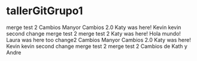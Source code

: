 # tallerGitGrupo1
merge test 2
Cambios Manyor
Cambios 2.0
Katy was here! 
Kevin
kevin second change 
merge test 2
merge test 2
Katy was here!
Hola mundo! Laura was here too 
change2
Cambios Manyor
Cambios 2.0
Katy was here! 
Kevin
kevin second change 
merge test 2
merge test 2
Cambios de Kath y Andre
